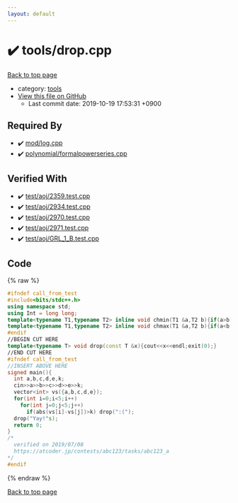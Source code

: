 ```yaml
---
layout: default
---
```


<!-- mathjax config similar to math.stackexchange -->
<script type="text/javascript" async
  src="https://cdnjs.cloudflare.com/ajax/libs/mathjax/2.7.5/MathJax.js?config=TeX-MML-AM_CHTML">
</script>
<script type="text/x-mathjax-config">
  MathJax.Hub.Config({
    TeX: { equationNumbers: { autoNumber: "AMS" }},
    tex2jax: {
      inlineMath: [ ['$','$'] ],
      processEscapes: true
    },
    "HTML-CSS": { matchFontHeight: false },
    displayAlign: "left",
    displayIndent: "2em"
  });
</script>

<script type="text/javascript" src="https://cdnjs.cloudflare.com/ajax/libs/jquery/3.4.1/jquery.min.js"></script>
<script src="https://cdn.jsdelivr.net/npm/jquery-balloon-js@1.1.2/jquery.balloon.min.js" integrity="sha256-ZEYs9VrgAeNuPvs15E39OsyOJaIkXEEt10fzxJ20+2I=" crossorigin="anonymous"></script>
<script type="text/javascript" src="../../assets/js/copy-button.js"></script>
<link rel="stylesheet" href="../../assets/css/copy-button.css" />


# :heavy_check_mark: tools/drop.cpp
<a href="../../index.html">Back to top page</a>

* category: <a href="../../index.html#4a931512ce65bdc9ca6808adf92d8783">tools</a>
* <a href="{{ site.github.repository_url }}/blob/master/tools/drop.cpp">View this file on GitHub</a>
    - Last commit date: 2019-10-19 17:53:31 +0900




## Required By
* :heavy_check_mark: <a href="../mod/log.cpp.html">mod/log.cpp</a>
* :heavy_check_mark: <a href="../polynomial/formalpowerseries.cpp.html">polynomial/formalpowerseries.cpp</a>


## Verified With
* :heavy_check_mark: <a href="../../verify/test/aoj/2359.test.cpp.html">test/aoj/2359.test.cpp</a>
* :heavy_check_mark: <a href="../../verify/test/aoj/2934.test.cpp.html">test/aoj/2934.test.cpp</a>
* :heavy_check_mark: <a href="../../verify/test/aoj/2970.test.cpp.html">test/aoj/2970.test.cpp</a>
* :heavy_check_mark: <a href="../../verify/test/aoj/2971.test.cpp.html">test/aoj/2971.test.cpp</a>
* :heavy_check_mark: <a href="../../verify/test/aoj/GRL_1_B.test.cpp.html">test/aoj/GRL_1_B.test.cpp</a>


## Code
{% raw %}
```cpp
#ifndef call_from_test
#include<bits/stdc++.h>
using namespace std;
using Int = long long;
template<typename T1,typename T2> inline void chmin(T1 &a,T2 b){if(a>b) a=b;}
template<typename T1,typename T2> inline void chmax(T1 &a,T2 b){if(a<b) a=b;}
#endif
//BEGIN CUT HERE
template<typename T> void drop(const T &x){cout<<x<<endl;exit(0);}
//END CUT HERE
#ifndef call_from_test
//INSERT ABOVE HERE
signed main(){
  int a,b,c,d,e,k;
  cin>>a>>b>>c>>d>>e>>k;
  vector<int> vs({a,b,c,d,e});
  for(int i=0;i<5;i++)
    for(int j=0;j<5;j++)
      if(abs(vs[i]-vs[j])>k) drop(":(");
  drop("Yay!"s);
  return 0;
}
/*
  verified on 2019/07/08
  https://atcoder.jp/contests/abc123/tasks/abc123_a
*/
#endif

```
{% endraw %}

<a href="../../index.html">Back to top page</a>

